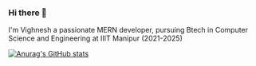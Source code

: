 ### Hi there 👋

<!--
**Makireddyvighnesh/Makireddyvighnesh** is a ✨ _special_ ✨ repository because its `README.md` (this file) appears on your GitHub profile.

Here are some ideas to get you started:

- 🔭 I’m currently working on ...
- 🌱 I’m currently learning ...
- 👯 I’m looking to collaborate on ...
- 🤔 I’m looking for help with ...
- 💬 Ask me about ...
- 📫 How to reach me: ...
- 😄 Pronouns: ...
- ⚡ Fun fact: ...
-->

I'm Vighnesh a passionate MERN developer, pursuing Btech in Computer Science and Engineering at IIIT Manipur (2021-2025)

[![Anurag's GitHub stats](https://github-readme-stats.vercel.app/api?username=Makireddyvighnesh)](https://github.com/anuraghazra/github-readme-stats)
